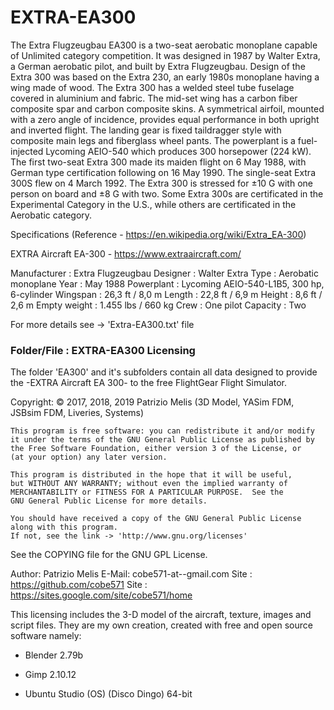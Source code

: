 # EXTRA-EA300

The Extra Flugzeugbau EA300 is a two-seat aerobatic monoplane capable of Unlimited category competition. It was designed in 1987 by Walter Extra, a German aerobatic pilot, and built by Extra Flugzeugbau. Design of the Extra 300 was based on the Extra 230, an early 1980s monoplane having a wing made of wood. The Extra 300 has a welded steel tube fuselage covered in aluminium and fabric. The mid-set wing has a carbon fiber composite spar and carbon composite skins. A symmetrical airfoil, mounted with a zero angle of incidence, provides equal performance in both upright and inverted flight. The landing gear is fixed taildragger style with composite main legs and fiberglass wheel pants. The powerplant is a fuel-injected Lycoming AEIO-540 which produces 300 horsepower (224 kW). The first two-seat Extra 300 made its maiden flight on 6 May 1988, with German type certification following on 16 May 1990. The single-seat Extra 300S flew on 4 March 1992. The Extra 300 is stressed for ±10 G with one person on board and ±8 G with two. Some Extra 300s are certificated in the Experimental Category in the U.S., while others are certificated in the Aerobatic category.

Specifications (Reference - https://en.wikipedia.org/wiki/Extra_EA-300)

EXTRA Aircraft EA-300 - https://www.extraaircraft.com/

Manufacturer                 :  Extra Flugzeugbau
Designer                     :  Walter Extra
Type                         :  Aerobatic monoplane
Year                         :  May 1988
Powerplant                   :  Lycoming AEIO-540-L1B5, 300 hp, 6-cylinder
Wingspan                     :  26,3 ft / 8,0 m
Length                       :  22,8 ft / 6,9 m 
Height                       :   8,6 ft / 2,6 m
Empty weight                 :  1.455 lbs / 660 kg 
Crew                         :  One pilot
Capacity                     :  Two

For more details see -> 'Extra-EA300.txt' file

### Folder/File : EXTRA-EA300 Licensing ###

The folder 'EA300' and it's subfolders contain all data designed to provide 
the -EXTRA Aircraft EA 300- to the free FlightGear Flight Simulator.

Copyright: © 2017, 2018, 2019 Patrizio Melis (3D Model, YASim FDM, JSBsim FDM, Liveries, Systems)

    
    This program is free software: you can redistribute it and/or modify
    it under the terms of the GNU General Public License as published by
    the Free Software Foundation, either version 3 of the License, or
    (at your option) any later version.

    This program is distributed in the hope that it will be useful,
    but WITHOUT ANY WARRANTY; without even the implied warranty of
    MERCHANTABILITY or FITNESS FOR A PARTICULAR PURPOSE.  See the
    GNU General Public License for more details.

    You should have received a copy of the GNU General Public License
    along with this program.  
    If not, see the link -> 'http://www.gnu.org/licenses'
    

See the COPYING file for the GNU GPL License.

Author: Patrizio Melis
E-Mail: cobe571-at-<NOSPAM>-gmail.com
Site  : https://github.com/cobe571
Site  : https://sites.google.com/site/cobe571/home


This licensing includes the 3-D model of the aircraft, texture, images and 
script files. They are my own creation, created with free and open source 
software namely:

- Blender 2.79b
- Gimp 2.10.12

- Ubuntu Studio (OS) (Disco Dingo) 64-bit 
